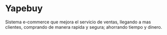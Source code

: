 Yapebuy
=======

Sistema e-commerce que mejora el servicio de ventas, llegando a mas clientes, comprando de manera rapida y segura; ahorrando tiempo y dinero.
